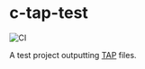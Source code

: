# c-tap-test
![CI](https://github.com/Coderlane/c-tap-test/workflows/CI/badge.svg?branch=master)

A test project outputting [TAP](https://en.wikipedia.org/wiki/Test_Anything_Protocol) files.
